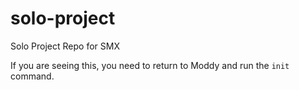 # solo-project
Solo Project Repo for SMX

If you are seeing this, you need to return to Moddy and run the `init` command.
